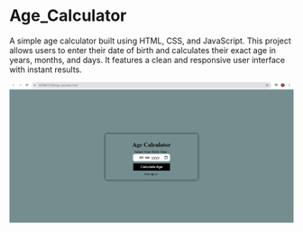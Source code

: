 # Age_Calculator
A simple age calculator built using HTML, CSS, and JavaScript. This project allows users to enter their date of birth and calculates their exact age in years, months, and days. It features a clean and responsive user interface with instant results.

![image alt](https://github.com/Sonaa244457/Age_Calculator/blob/9f728647d4d15c158390597274f2be5b755b546b/Screenshot%20(26).png)
